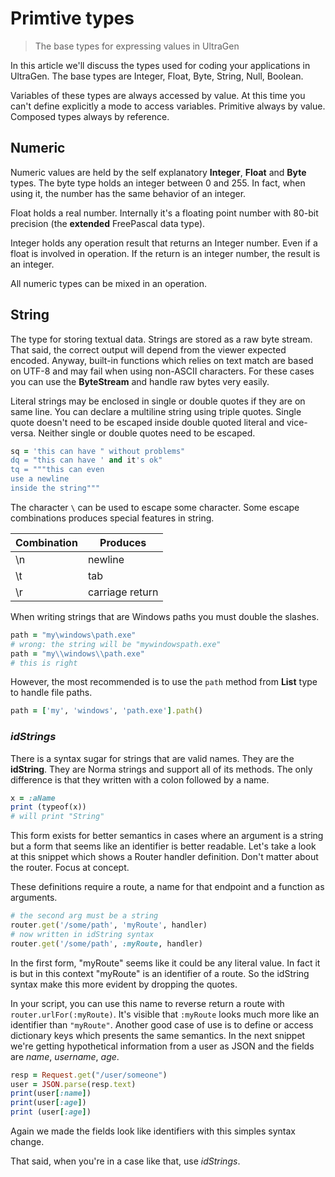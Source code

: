 # Primtive types

>The base types for expressing values in UltraGen

In this article we'll discuss the types used for coding your applications in UltraGen. The base types are Integer, Float, Byte, String, Null, Boolean.

Variables of these types are always accessed by value. At this time you can't define explicitly a mode to access variables. Primitive always by value. Composed types always by reference.

## Numeric

Numeric values are held by the self explanatory **Integer**, **Float** and **Byte** types. The byte type holds an integer between 0 and 255. In fact, when using it, the number has the same behavior of an integer.

Float holds a real number. Internally it's a floating point number with 80-bit precision (the **extended** FreePascal data type). 

Integer holds any operation result that returns an Integer number. Even if a float is involved in operation. If the return is an integer number, the result is an integer.

All numeric types can be mixed in an operation.

## String

The type for storing textual data. Strings are stored as a raw byte stream. That said, the correct output will depend from the viewer expected encoded. Anyway, built-in functions which relies on text match are based on UTF-8 and may fail when using non-ASCII characters. For these cases you can use the **ByteStream** and handle raw bytes very easily.

Literal strings may be enclosed in single or double quotes if they are on same line. You can declare a multiline string using triple quotes. Single quote doesn't need to be escaped inside double quoted literal and vice-versa. Neither single or double quotes need to be escaped. 

```ruby
sq = 'this can have " without problems"
dq = "this can have ' and it's ok"
tq = """this can even
use a newline
inside the string"""
```

The character `\` can be used to escape some character. Some escape combinations produces special features in string.

Combination|Produces
-----|-----
\n|newline
\t|tab
\r|carriage return

When writing strings that are Windows paths you must double the slashes.

```ruby
path = "my\windows\path.exe"
# wrong: the string will be "mywindowspath.exe"
path = "my\\windows\\path.exe"
# this is right
```
However, the most recommended is to use the `path` method from **List** type to handle file paths.

```ruby
path = ['my', 'windows', 'path.exe'].path()
```

### *idStrings*

There is a syntax sugar for strings that are valid names. They are the **idString**. They are Norma  strings and support all of its methods. The only difference is that they written with a colon followed by a name.

```ruby
x = :aName
print (typeof(x))
# will print "String"
```

This form exists for better semantics in cases where an argument is a string but a form that seems like an identifier is better readable. Let's take a look at this snippet which shows a Router handler definition. Don't matter about the router. Focus at concept.

These definitions require a route, a name for that endpoint and a function as arguments.

```ruby
# the second arg must be a string
router.get('/some/path', 'myRoute', handler)
# now written in idString syntax
router.get('/some/path', :myRoute, handler)
```

In the first form, "myRoute" seems like it could be any literal value. In fact it is but in this context "myRoute" is an identifier of a route. So the idString syntax make this more evident by dropping the quotes.

In your script, you can use this name to reverse return a route with `router.urlFor(:myRoute)`. It's visible that `:myRoute` looks much more like an identifier than `"myRoute"`. Another good case of use is to define or access dictionary keys which presents the same semantics. In the next snippet we're getting hypothetical information from a user as JSON and the fields are *name*, *username*, *age*.

```ruby
resp = Request.get("/user/someone")
user = JSON.parse(resp.text)
print(user[:name])
print(user[:age])
print (user[:age])
```

Again we made the fields look like identifiers with this simples syntax change.

That said, when you're in a case like that, use *idStrings*.
